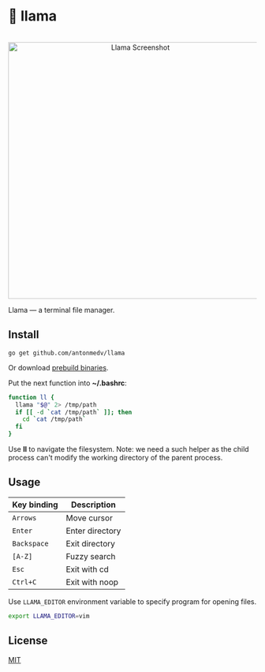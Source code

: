 # 🦙 llama

<p align="center">
  <br>
  <img src="https://medv.io/assets/llama/llama.gif" width="520" alt="Llama Screenshot">
  <br>
</p>

Llama — a terminal file manager.

## Install

```
go get github.com/antonmedv/llama
```

Or download [prebuild binaries](https://github.com/antonmedv/llama/releases).

Put the next function into **~/.bashrc**:

```bash
function ll {
  llama "$@" 2> /tmp/path
  if [[ -d `cat /tmp/path` ]]; then
    cd `cat /tmp/path`
  fi
}
```

Use **ll** to navigate the filesystem. Note: we need a such helper as the child
process can't modify the working directory of the parent process.

## Usage

| Key binding | Description     |
|-------------|-----------------|
| `Arrows`    | Move cursor     |
| `Enter`     | Enter directory |
| `Backspace` | Exit directory  |
| `[A-Z]`     | Fuzzy search    |
| `Esc`       | Exit with cd    |
| `Ctrl+C`    | Exit with noop  |

Use `LLAMA_EDITOR` environment variable to specify program for opening files.

```bash
export LLAMA_EDITOR=vim
```

## License

[MIT](LICENSE)
